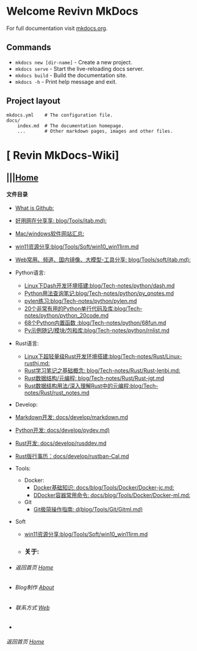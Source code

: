 # Welcome Revivn MkDocs

For full documentation visit [mkdocs.org](https://www.mkdocs.org).

## Commands

* `mkdocs new [dir-name]` - Create a new project.
* `mkdocs serve` - Start the live-reloading docs server.
* `mkdocs build` - Build the documentation site.
* `mkdocs -h` - Print help message and exit.

## Project layout

    mkdocs.yml    # The configuration file.
    docs/
        index.md  # The documentation homepage.
        ...       # Other markdown pages, images and other files.






# [ Revin MkDocs-Wiki]
## |||[Home](index.md)
#### 文件目录

   - [What is Github:](about/web.md)
   - [好用网在分享享: blog/Tools/itab.md):](blog/Tools/itab.md)
   - [Mac/windows软件网站汇总:](blog/Tools/rnbookmark20030312.md)
   - [win11资源分享:blog/Tools/Soft/win10_win11irm.md](blog/Tools/Soft/win10_win11irm.md)
   - [Web常用、频道、国内镜像、大模型-工具分享: blog/Tools/soft/itab.md):](blog/Tools/rnbookmark20030312.md)



   - Python语言:

     - [Linux下Dash开发环境搭建:blog/Tech-notes/python/dash.md](blog/Tech-notes/python/dash.md)
     - [Python用法查询笔记:blog/Tech-notes/python/py_qnotes.md](blog/Tech-notes/python/py_qnotes.md)
     - [pylen练习:blog/Tech-notes/python/pylen.md](blog/Tech-notes/python/pylen.md)
     - [20个非常有用的Python单行代码及库:blog/Tech-notes/python/python_20code.md](blog/Tech-notes/python/python_20code.md)
     - [68个Python内置函数 :blog/Tech-notes/python/68fun.md](blog/Tech-notes/python/68fun.md)
     - [Py示例随记/模块/包和库:blog/Tech-notes/python/rnlist.md](blog/Tech-notes/python/rnlist.md)



  - Rust语言:
    - [Linux下超轻量级Rust开发环境搭建:blog/Tech-notes/Rust/Linux-rusthj.md:](blog/Tech-notes/Rust/Linux-rusthj.md)
    - [Rust学习笔记之基础概念: blog/Tech-notes/Rust/Rust-lenbj.md:](blog/Tech-notes/Rust/Rust-lenbj.md)
    - [Rust数据结构/元编程: blog/Tech-notes/Rust/Rust-jgt.md](blog/Tech-notes/Rust/Rust-jgt.md)
    - [Rust数据结构用法/深入理解Rust中的元编程:blog/Tech-notes/Rust/rust_notes.md](blog/Tech-notes/Rust/rust-vec.md)



- Develop:
 - [Markdown开发: docs/develop/markdown.md](docs/develop/markdown.md)
 - [Python开发: docs/develop/pydev.md)](docs/develop/pydev.md)
 - [Rust开发: docs/develop/rusddev.md](docs/develop/rusddev.md)
 - [Rust版行事历：docs/develop/rustban-Cal.md](docs/develop/rustban-Cal.md)
 

- Tools:
  - Docker:
    - [Docker基础知识: docs/blog/Tools/Docker/Docker-jc.md:](docs/blog/Tools/Docker/Docker-jc.md)
    - [DDocker容器常用命令: docs/blog/Tools/Docker/Docker-ml.md:](docs/blog/Tools/Docker/Docker-ml.md)
  - Git
    - [Git极简操作指南: d(blog/Tools/Git/Gitml.md)](blog/Tools/Git/Gitml.md)
- Soft
  - [win11资源分享:blog/Tools/Soft/win10_win11irm.md](blog/Tools/Soft/win10_win11irm.md)



   - ### 关于:




*  ######  返回首页 [Home][Home]  
-  ###### Blog制作 [About][About]
-  ###### 联系方式  [Web][About]
-  


[Home]: index.md
[About]: about/web.md
[Web]: about/web.md




  ######  返回首页 [Home][Home]
   [Home]: index.md